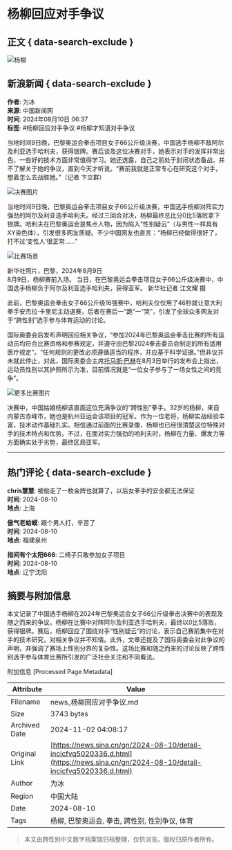 # 杨柳回应对手争议

## 正文 { data-search-exclude }


![杨柳](https://n.sinaimg.cn/sinakd10200/360/w180h180/20221208/5488-f44788ac472043e856889cad813b4a5a.jpg)

## 新浪新闻 { data-search-exclude }
**作者**: 为冰  
**来源**: 中国新闻网  
**时间**: 2024年08月10日 06:37  
**标签**: #杨柳回应对手争议 #杨柳才知道对手争议

当地时间9日晚，巴黎奥运会拳击项目女子66公斤级决赛，中国选手杨柳不敌阿尔及利亚选手哈利夫，获得银牌。赛后谈及这位决赛对手，她表示对手的发挥非常出色，一些好的技术方面非常值得学习。她还透露，自己之前处于封闭状态备战，并不了解关于她的争议，直到今天才听说。“赛前我就是正常专心在研究这个对手，想着怎么去战胜她。”（记者 卞立群）

![决赛图片](https://k.sinaimg.cn/n/front20240810ac/408/w690h518/20240810/4824-2c4f4b643f15ec31a721ea983484041f.jpg/w300h300z1l10t10q100809.jpg)

当地时间9日晚，巴黎奥运会拳击项目女子66公斤级决赛，中国选手杨柳对阵实力强劲的阿尔及利亚选手哈利夫。经过三回合对决，杨柳最终总比分0比5落败拿下银牌。哈利夫在巴黎奥运会是焦点人物，因为陷入“性别疑云”（与男性一样具有XY染色体），引发很多网友质疑。不少中国网友也直言：“杨柳已经做得很好了，打不过‘变性人’很正常……” 

![比赛场景](https://k.sinaimg.cn/n/spider20240810/200/w640h360/20240810/b977-69fd79cbc51b93bae0fc6f74f39ad318.jpg/w700d1q75cms.jpg?by=cms_fixed_width)

新华社照片，巴黎，2024年8月9日  
8月9日，杨柳赛前入场。 当日，在巴黎奥运会拳击项目女子66公斤级决赛中，中国选手杨柳负于阿尔及利亚选手哈利夫，获得亚军。 新华社记者 江文耀 摄

此前，巴黎奥运会拳击女子66公斤级16强赛中，哈利夫仅仅用了46秒就让意大利拳手安杰拉·卡里尼主动退赛，后者在赛后一“跪”一“哭”，引发了全球众多网友对于“跨性别”选手参与体育运动的讨论。

国际奥委会后发布声明回应相关争议，“参加2024年巴黎奥运会拳击比赛的所有运动员均符合比赛资格和参赛规定，并遵守由巴黎2024拳击委员会制定的所有适用医疗规定”。“任何规则的更改必须遵循适当的程序，并应基于科学证据。”但非议并未就此停止，对此，国际奥委会主席[托马斯·巴赫](https://news.sina.cn/news_zt/keyword.d.html?vt=4&k=%E6%89%98%E9%A9%AC%E6%96%AF%C2%B7%E5%B7%B4%E8%B5%AB)在8月3日举行的发布会上指出，运动员性别以其护照所示为准，目前情况就是“一位女子参与了一场女性之间的竞争”。

![更多比赛图片](https://k.sinaimg.cn/n/spider20240810/200/w640h360/20240810/4106-42313f00b69a189ed1cdb8270724a69b.jpg/w700d1q75cms.jpg?by=cms_fixed_width)

决赛中，中国姑娘杨柳该直面这位充满争议的“跨性别”拳手。32岁的杨柳，来自内蒙古赤峰市，她也是杭州亚运会该项目的冠军。作为一位老将，杨柳实战经验丰富，技术动作基础扎实。相信通过前面的比赛录像，杨柳也已经很清楚这位特殊对手的技术特点和优势。不过，在面对实力强劲的哈利夫时，杨柳在力量、爆发力等方面确实处于劣势，最终区局亚军。

---

## 热门评论 { data-search-exclude }
**chris慧慧**: 被偷走了一枚金牌也就算了，以后女拳手的安全都无法保证  
**时间**: 2024-08-10  
**地点**: 上海  

**傲气老蛤蟆**: 跟个男人打，辛苦了  
**时间**: 2024-08-10  
**地点**: 福建泉州  

**指间有个太阳666**: 二椅子只敢参加女子项目  
**时间**: 2024-08-10  
**地点**: 辽宁沈阳

## 摘要与附加信息

<!-- tcd_abstract -->
本文记录了中国选手杨柳在2024年巴黎奥运会女子66公斤级拳击决赛中的表现及随之而来的争议。杨柳在比赛中对阵阿尔及利亚选手哈利夫，最终以0比5落败，获得银牌。赛后，杨柳回应了围绕对手“性别疑云”的讨论，表示自己赛前集中在对手的技术研究，对相关争议并不知情。此外，文章还提及了国际奥委会对此争议的声明，并强调了赛场上性别分界的复杂性。这场比赛和随之而来的讨论反映了跨性别选手参与体育比赛所引发的广泛社会关注和不同看法。
<!-- tcd_abstract_end -->

附加信息 [Processed Page Metadata]

| Attribute       | Value                                  |
|-----------------|----------------------------------------|
| Filename        | news_杨柳回应对手争议.md                             |
| Size            | 3743 bytes                           |
| Archived Date   | 2024-11-02 04:08:17                             |
| Original Link   | [https://news.sina.cn/gn/2024-08-10/detail-incicfvq5020336.d.html](https://news.sina.cn/gn/2024-08-10/detail-incicfvq5020336.d.html)                       |
| Author          | 为冰                               |
| Region          | 中国大陆                               |
| Date            | 2024-08-10                                 |
| Tags            | 杨柳, 巴黎奥运会, 拳击, 跨性别, 性别争议, 体育                                 |
>
> 本文由跨性别中文数字档案馆归档整理，仅供浏览。版权归原作者所有。
>